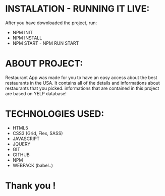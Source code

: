 # INSTALATION - RUNNING IT LIVE: 
  After you have downloaded the project, run:
  
* NPM INIT
* NPM INSTALL
* NPM START - NPM RUN START
  
  
# ABOUT PROJECT:
 Restaurant App was made for you to have an easy access about the best restaurants in the USA. It contains all of the details and informations about restaurants that you picked. informations that are contained in this project are based on YELP database! 
 
 # TECHNOLOGIES USED:
 
 *  HTML5
 *  CSS3 (Grid, Flex, SASS)
 *  JAVASCRIPT
 *  JQUERY
 *  GIT
 *  GITHUB
 *  NPM
 *  WEBPACK (babel..)
 
 
 # Thank you !
  

